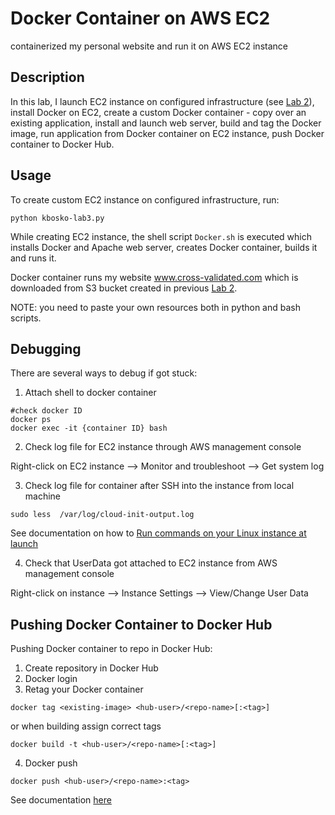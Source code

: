# Docker Container on AWS EC2
containerized my personal website and run it on AWS EC2 instance

## Description
In this lab, I launch EC2 instance on configured infrastructure (see [Lab 2](https://github.com/k-bosko/AWS_EC2_instance)), install Docker on EC2,
create a custom Docker container - copy over an existing application, install and launch web server, build and tag the Docker image, run application from Docker container on EC2 instance,
push Docker container to Docker Hub.

## Usage
To create custom EC2 instance on configured infrastructure, run:
 ```
 python kbosko-lab3.py
 ```

While creating EC2 instance, the shell script `Docker.sh` is executed which installs Docker and Apache web server, creates Docker container, builds it and runs it. 

Docker container runs my website www.cross-validated.com which is downloaded from S3 bucket created in previous [Lab 2](https://github.com/k-bosko/AWS_EC2_instance).

NOTE: you need to paste your own resources both in python and bash scripts.

## Debugging 

There are several ways to debug if got stuck:

1.	Attach shell to docker container
```
#check docker ID
docker ps
docker exec -it {container ID} bash
```

2.	Check log file for EC2 instance through AWS management console

Right-click on EC2 instance --> Monitor and troubleshoot --> Get system log

3. Check log file for container after SSH into the instance from local machine

```
sudo less  /var/log/cloud-init-output.log
```

See documentation on how to [Run commands on your Linux instance at launch](https://docs.aws.amazon.com/AWSEC2/latest/UserGuide/user-data.html)

4. Check that UserData got attached to EC2 instance from AWS management console

Right-click on instance --> Instance Settings --> View/Change User Data

## Pushing Docker Container to Docker Hub

Pushing Docker container to repo in Docker Hub:

1.	Create repository in Docker Hub
2.	Docker login
3.	Retag your Docker container 

`docker tag <existing-image> <hub-user>/<repo-name>[:<tag>]`

or when building assign correct tags

`docker build -t <hub-user>/<repo-name>[:<tag>]`

4.	Docker push 

`docker push <hub-user>/<repo-name>:<tag>`

See documentation [here](https://docs.docker.com/docker-hub/repos/)

